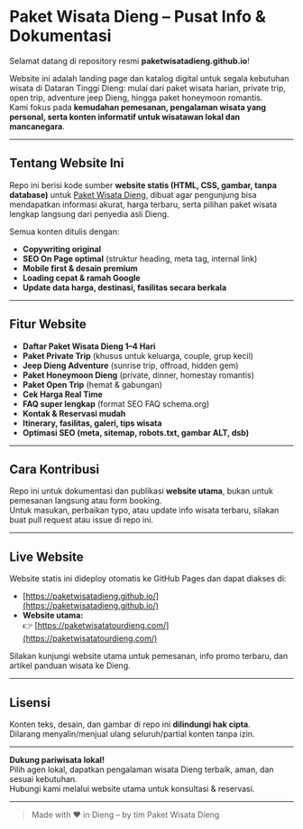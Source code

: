 # Paket Wisata Dieng – Pusat Info & Dokumentasi

Selamat datang di repository resmi **paketwisatadieng.github.io**!

Website ini adalah landing page dan katalog digital untuk segala kebutuhan wisata di Dataran Tinggi Dieng: mulai dari paket wisata harian, private trip, open trip, adventure jeep Dieng, hingga paket honeymoon romantis.  
Kami fokus pada **kemudahan pemesanan, pengalaman wisata yang personal, serta konten informatif untuk wisatawan lokal dan mancanegara**.

---

## Tentang Website Ini

Repo ini berisi kode sumber **website statis (HTML, CSS, gambar, tanpa database)** untuk [Paket Wisata Dieng](https://paketwisatatourdieng.com/), dibuat agar pengunjung bisa mendapatkan informasi akurat, harga terbaru, serta pilihan paket wisata lengkap langsung dari penyedia asli Dieng.

Semua konten ditulis dengan:
- **Copywriting original**
- **SEO On Page optimal** (struktur heading, meta tag, internal link)
- **Mobile first & desain premium**
- **Loading cepat & ramah Google**
- **Update data harga, destinasi, fasilitas secara berkala**

---

## Fitur Website

- **Daftar Paket Wisata Dieng 1–4 Hari**
- **Paket Private Trip** (khusus untuk keluarga, couple, grup kecil)
- **Jeep Dieng Adventure** (sunrise trip, offroad, hidden gem)
- **Paket Honeymoon Dieng** (private, dinner, homestay romantis)
- **Paket Open Trip** (hemat & gabungan)
- **Cek Harga Real Time**
- **FAQ super lengkap** (format SEO FAQ schema.org)
- **Kontak & Reservasi mudah**
- **Itinerary, fasilitas, galeri, tips wisata**
- **Optimasi SEO (meta, sitemap, robots.txt, gambar ALT, dsb)**

---

## Cara Kontribusi

Repo ini untuk dokumentasi dan publikasi **website utama**, bukan untuk pemesanan langsung atau form booking.  
Untuk masukan, perbaikan typo, atau update info wisata terbaru, silakan buat pull request atau issue di repo ini.

---

## Live Website

Website statis ini dideploy otomatis ke GitHub Pages dan dapat diakses di:
- [https://paketwisatadieng.github.io/](https://paketwisatadieng.github.io/)
- **Website utama:**  
  👉 [https://paketwisatatourdieng.com/](https://paketwisatatourdieng.com/)

Silakan kunjungi website utama untuk pemesanan, info promo terbaru, dan artikel panduan wisata ke Dieng.

---

## Lisensi

Konten teks, desain, dan gambar di repo ini **dilindungi hak cipta**.  
Dilarang menyalin/menjual ulang seluruh/partial konten tanpa izin.

---

**Dukung pariwisata lokal!**  
Pilih agen lokal, dapatkan pengalaman wisata Dieng terbaik, aman, dan sesuai kebutuhan.  
Hubungi kami melalui website utama untuk konsultasi & reservasi.

---

> Made with ❤️ in Dieng – by tim Paket Wisata Dieng
